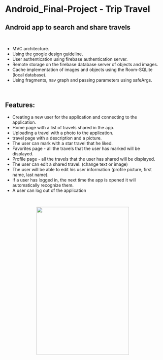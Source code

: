 # Android_Final-Project - Trip Travel

## Android app to search and share travels

<br>

- MVC architecture.
- Using the google design guideline.
- User authentication using firebase authentication server.
- Remote storage on the firebase database server of objects and images.
- Cache implementation of images and objects using the Room-SQLite (local database).
- Using fragments, nav graph and passing parameters using safeArgs.

<br>

## Features:

- Creating a new user for the application and connecting to the application.
- Home page with a list of travels shared in the app.
- Uploading a travel with a photo to the application.
- travel page with a description and a picture.
- The user can mark with a star travel that he liked.
- Favorites page - all the travels that the user has marked will be displayed.
- Profile page - all the travels that the user has shared will be displayed.
- The user can edit a shared travel. (change text or image)
- The user will be able to edit his user information (profile picture, first name, last name).
- If a user has logged in, the next time the app is opened it will automatically recognize them.
- A user can log out of the application

<br>

<p align = "center">
    <img src = https://github.com/Idanklatza/Android_Final-Project/blob/master/presentation-app.gif width="300" height="480" />
